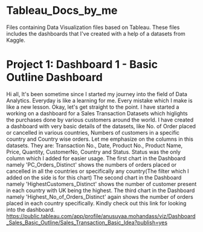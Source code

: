 # Tableau_Docs_by_me
Files containing Data Visualization files based on Tableau. These files includes the dashboards that I've created with a help of a datasets from Kaggle.

# Project 1: Dashboard 1 - Basic Outline Dashboard
Hi all,
It's been sometime since I started my journey into the field of Data Analytics. Everyday is like a learning for me. Every mistake which I make is like a new lesson. 
Okay, let's get straight to the point. I have started a working on a dashboard for a Sales Transaction Datasets which higlights the purchases done by various customers around the world.
I have created a dashboard with very basic details of the datasets, like No. of Order placed or cancelled in various countries, Numbers of customers in a specific country and Country wise orders.
Let me emphasize on the columns in this datasets. They are:
Transaction No., Date, Product No., Product Name, Price, Quantity, CustomerNo, Country and Status. Status was the only column which I added for easier usage.
The first chart in the Dashboard namely 'PC_Orders_Distinct' shows the numbers of orders placed or cancelled in all the countries or specifically any country(The filter which I added on the side is for this chart)
The second chart in the Dashboard namely 'HighestCustomers_Distinct' shows the number of customer present in each country with UK being the highest.
The third chart in the Dashboard namely 'Highest_No_of_Orders_Distinct' again shows the number of orders placed in each country specifically. 
Kindly check out this link for looking into the dashboard.
https://public.tableau.com/app/profile/anusuyaa.mohandass/viz/Dashboard_Sales_Basic_Outline/Sales_Transaction_Basic_Idea?publish=yes
